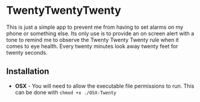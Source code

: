 # TwentyTwentyTwenty
This is just a simple app to prevent me from having to set alarms on my phone or something else. Its only use is to provide an on screen alert with a tone to remind
me to observe the Twenty Twenty Twenty rule when it comes to eye health. Every twenty minutes look away twenty feet for twenty seconds.

## Installation

- **OSX** - You will need to allow the executable file permissions to run. This can be done with `chmod +x ./OSX-Twenty`
